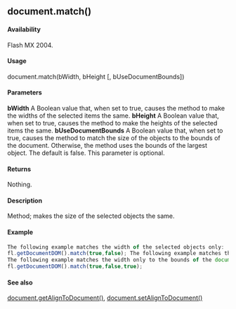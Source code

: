 ## document.match()

#### Availability

Flash MX 2004.

#### Usage

document.match(bWidth, bHeight \[, bUseDocumentBounds\])

#### Parameters

**bWidth** A Boolean value that, when set to true, causes the method to make the widths of the selected items the same.
**bHeight** A Boolean value that, when set to true, causes the method to make the heights of the selected items the same.
**bUseDocumentBounds** A Boolean value that, when set to true, causes the method to match the size of the objects to the bounds of the document. Otherwise, the method uses the bounds of the largest object. The default is false. This parameter is optional.

#### Returns

Nothing.

#### Description

Method; makes the size of the selected objects the same.

#### Example

```javascript
The following example matches the width of the selected objects only:
fl.getDocumentDOM().match(true,false); The following example matches the height only: fl.getDocumentDOM().match(false,true);
The following example matches the width only to the bounds of the document:
fl.getDocumentDOM().match(true,false,true);

```
#### See also

[document.getAlignToDocument()](#!AdobeDocs/developers-animatesdk-docs/master/Document_object/docume72.md), [document.setAlignToDocument()](#!AdobeDocs/developers-animatesdk-docs/master/Document_object/docum450.md)
